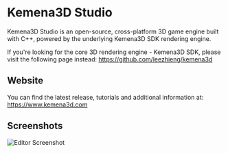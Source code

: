 # Kemena3D Studio

Kemena3D Studio is an open-source, cross-platform 3D game engine built with C++, powered by the underlying Kemena3D SDK rendering engine.

If you're looking for the core 3D rendering engine - Kemena3D SDK, please visit the following page instead: https://github.com/leezhieng/kemena3d

## Website

You can find the latest release, tutorials and additional information at: https://www.kemena3d.com

## Screenshots

![Editor Screenshot](https://kemena3d.com/site/wp-content/uploads/2025/05/image_2025-05-23_012541805.png)

